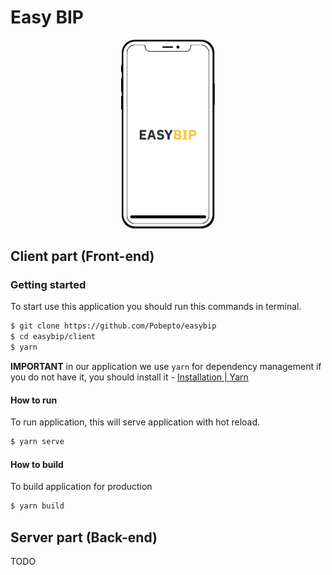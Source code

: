 # Easy BIP
<p align="center">
  <img width="150" src="client/src/assets/phone.png">
</p>

## Client part (Front-end)
### Getting started
To start use this application you should run this commands in terminal.
``` bash
$ git clone https://github.com/Pobepto/easybip
$ cd easybip/client
$ yarn
```

**IMPORTANT** in our application we use `yarn` for dependency management if you do not have it, you should install it - [Installation | Yarn](https://yarnpkg.com/en/docs/install)

#### How to run
To run application, this will serve application with hot reload. 
``` bash
$ yarn serve
```

#### How to build
To build application for production
``` bash
$ yarn build
```

## Server part (Back-end)
TODO
